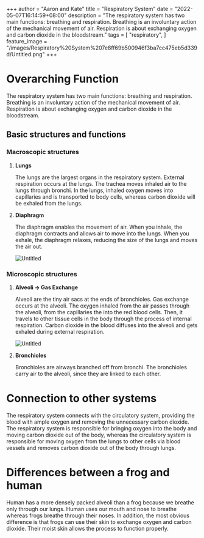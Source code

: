 +++
author = "Aaron and Kate"
title = "Respiratory System"
date = "2022-05-07T16:14:59+08:00"
description = "The respiratory system has two main functions: breathing and respiration. Breathing is an involuntary action of the mechanical movement of air. Respiration is about exchanging oxygen and carbon dioxide in the bloodstream."
tags = [
	"respiratory",
]
feature_image = "/images/Respiratory%20System%207e8ff69b500946f3ba7cc475eb5d339d/Untitled.png"
+++


# Overarching Function

The respiratory system has two main functions: breathing and respiration. Breathing is an involuntary action of the mechanical movement of air. Respiration is about exchanging oxygen and carbon dioxide in the bloodstream.

<script type="module" src="https://unpkg.com/@google/model-viewer/dist/model-viewer.min.js"></script>
<model-viewer src="https://www.visiblebody.com/hubfs/3d-images/lungs.glb" ios-src="https://www.visiblebody.com/hubfs/3d-images/usdz/lungs.usdz" alt="3D human anatomy model of the lungs. View in augmented reality." style="--progress-bar-color: #1c53a5;" field-of-view="90deg" camera-orbit="25deg 75deg 1.25" align-model="" shadow-intensity="1" experimental-pmrem="" camera-controls="" ar="" auto-rotate="" autoplay=""></model-viewer>

## Basic structures and functions

### Macroscopic structures

1. **Lungs**
    
    The lungs are the largest organs in the respiratory system. External respiration occurs at the lungs. The trachea moves inhaled air to the lungs through bronchi. In the lungs, inhaled oxygen moves into capillaries and is transported to body cells, whereas carbon dioxide will be exhaled from the lungs. 
    
2. **Diaphragm**
    
    The diaphragm enables the movement of air. When you inhale, the diaphragm contracts and allows air to move into the lungs. When you exhale, the diaphragm relaxes, reducing the size of the lungs and moves the air out.
    
    ![Untitled](/images/Respiratory%20System%207e8ff69b500946f3ba7cc475eb5d339d/Untitled%201.png)
    

### Microscopic structures

1. **Alveoli → Gas Exchange**
    
    Alveoli are the tiny air sacs at the ends of bronchioles. Gas exchange occurs at the alveoli. The oxygen inhaled from the air passes through the alveoli, from the capillaries the into the red blood cells. Then, it travels to other tissue cells in the body through the process of internal respiration. Carbon dioxide in the blood diffuses into the alveoli and gets exhaled during external respiration. 
    
    ![Untitled](/images/Respiratory%20System%207e8ff69b500946f3ba7cc475eb5d339d/Untitled%202.png)
    
2. **Bronchioles**
    
    Bronchioles are airways branched off from bronchi. The bronchioles carry air to the alveoli, since they are linked to each other. 
    

# Connection to other systems

The respiratory system connects with the circulatory system, providing the blood with ample oxygen and removing the unnecessary carbon dioxide. The respiratory system is responsible for bringing oxygen into the body and moving carbon dioxide out of the body, whereas the circulatory system is responsible for moving oxygen from the lungs to other cells via blood vessels and removes carbon dioxide out of the body through lungs. 

# Differences between a frog and human

Human has a more densely packed alveoli than a frog because we breathe only through our lungs. Human uses our mouth and nose to breathe whereas frogs breathe through their noses. In addition, the most obvious difference is that frogs can use their skin to exchange oxygen and carbon dioxide. Their moist skin allows the process to function properly.